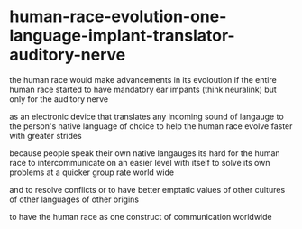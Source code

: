 # human-race-evolution-one-language-implant-translator-auditory-nerve

the human race would make advancements in its evoloution if the entire human race started to have mandatory ear impants (think neuralink) but only for the auditory nerve

as an electronic device that translates any incoming sound of langauge to the person's native language of choice to help the human race evolve faster with greater strides


because people speak their own native langauges its hard for the human race to intercommunicate on an easier level with itself to solve its own problems at a quicker group rate world wide

and to resolve conflicts or to have better emptatic values of other cultures of other languages of other origins

to have the human race as one construct of communication worldwide




